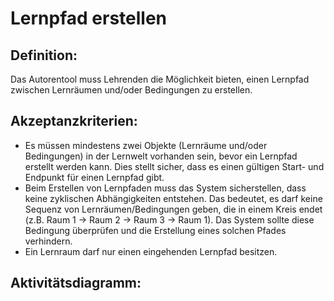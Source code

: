 # Lernpfad erstellen

## Definition:

Das Autorentool muss Lehrenden die Möglichkeit bieten, einen Lernpfad zwischen Lernräumen und/oder Bedingungen zu erstellen.

## Akzeptanzkriterien:

  - Es müssen mindestens zwei Objekte (Lernräume und/oder Bedingungen) in der Lernwelt vorhanden sein, bevor ein Lernpfad erstellt werden kann. Dies stellt sicher, dass es einen gültigen Start- und Endpunkt für einen Lernpfad gibt.
  - Beim Erstellen von Lernpfaden muss das System sicherstellen, dass keine zyklischen Abhängigkeiten entstehen. Das bedeutet, es darf keine Sequenz von Lernräumen/Bedingungen geben, die in einem Kreis endet (z.B. Raum 1 -> Raum 2 -> Raum 3 -> Raum 1). Das System sollte diese Bedingung überprüfen und die Erstellung eines solchen Pfades verhindern.
  - Ein Lernraum darf nur einen eingehenden Lernpfad besitzen.

## Aktivitätsdiagramm: